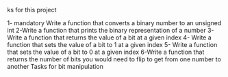 ks for this project

1-
mandatory
Write a function that converts a binary number to an unsigned int 
2-Write a function that prints the binary representation of a number
3- Write a function that returns the value of a bit at a given index
4- Write a function that sets the value of a bit to 1 at a given index
5- Write a function that sets the value of a bit to 0 at a given index
6-Write a function that returns the number of bits you would need to flip to get from one number to another
Tasks for bit manipulation
